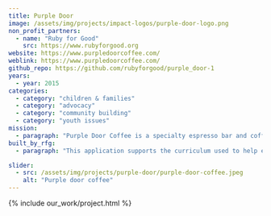 ```yaml
---
title: Purple Door
image: /assets/img/projects/impact-logos/purple-door-logo.png
non_profit_partners:
  - name: "Ruby for Good"
    src: https://www.rubyforgood.org
website: https://www.purpledoorcoffee.com/
weblink: https://www.purpledoorcoffee.com/
github_repo: https://github.com/rubyforgood/purple_door-1
years:
  - year: 2015
categories:
  - category: "children & families"
  - category: "advocacy"
  - category: "community building"
  - category: "youth issues"
mission:
  - paragraph: "Purple Door Coffee is a specialty espresso bar and coffee shop in Denver, Colorado that employs teens and young adults who have been homeless and want to leave homelessness behind."
built_by_rfg:
  - paragraph: "This application supports the curriculum used to help employees of Purple Door Coffee."

slider:
  - src: /assets/img/projects/purple-door/purple-door-coffee.jpeg
    alt: "Purple door coffee"
---
```


{% include our_work/project.html %}

